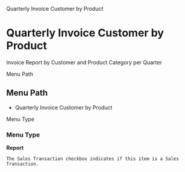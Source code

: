 
Quarterly Invoice Customer by Product
# Quarterly Invoice Customer by Product


Invoice Report by Customer and Product Category per Quarter

Menu Path
## Menu Path



- Quarterly Invoice Customer by Product

Menu Type
### Menu Type

**Report**

```
The Sales Transaction checkbox indicates if this item is a Sales Transaction.
```
